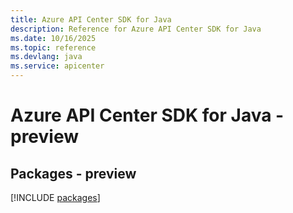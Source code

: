 ```yaml
---
title: Azure API Center SDK for Java
description: Reference for Azure API Center SDK for Java
ms.date: 10/16/2025
ms.topic: reference
ms.devlang: java
ms.service: apicenter
---
```

# Azure API Center SDK for Java - preview
## Packages - preview
[!INCLUDE [packages](api-center-index.md)]